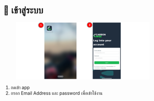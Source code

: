 # 📲 เข้าสู่ระบบ

<figure><img src="../.gitbook/assets/image (4) (1) (1) (1).png" alt=""><figcaption></figcaption></figure>

1. กดเข้า app
2. กรอก Email Address และ password เพื่อเข้าใช้งาน
